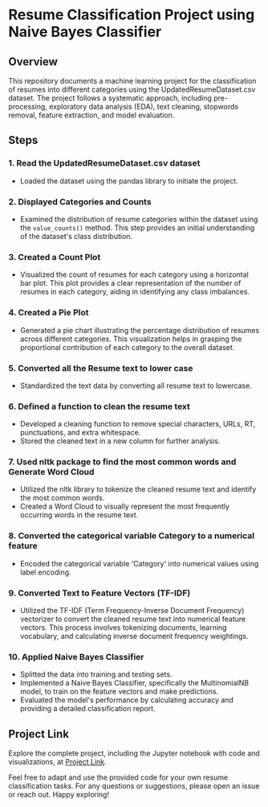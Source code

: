 # Resume Classification Project using Naive Bayes Classifier

## Overview

This repository documents a machine learning project for the classification of resumes into different categories using the UpdatedResumeDataset.csv dataset. The project follows a systematic approach, including pre-processing, exploratory data analysis (EDA), text cleaning, stopwords removal, feature extraction, and model evaluation.

## Steps

### 1. Read the UpdatedResumeDataset.csv dataset

- Loaded the dataset using the pandas library to initiate the project.

### 2. Displayed Categories and Counts
   
- Examined the distribution of resume categories within the dataset using the `value_counts()` method. This step provides an initial understanding of the dataset's class distribution.

### 3. Created a Count Plot
   
- Visualized the count of resumes for each category using a horizontal bar plot. This plot provides a clear representation of the number of resumes in each category, aiding in identifying any class imbalances.

### 4. Created a Pie Plot

- Generated a pie chart illustrating the percentage distribution of resumes across different categories. This visualization helps in grasping the proportional contribution of each category to the overall dataset.

### 5. Converted all the Resume text to lower case

- Standardized the text data by converting all resume text to lowercase.

### 6. Defined a function to clean the resume text

- Developed a cleaning function to remove special characters, URLs, RT, punctuations, and extra whitespace.
- Stored the cleaned text in a new column for further analysis.

### 7. Used nltk package to find the most common words and Generate Word Cloud

- Utilized the nltk library to tokenize the cleaned resume text and identify the most common words.
- Created a Word Cloud to visually represent the most frequently occurring words in the resume text.

### 8. Converted the categorical variable Category to a numerical feature

- Encoded the categorical variable 'Category' into numerical values using label encoding.

### 9. Converted Text to Feature Vectors (TF-IDF)
   
- Utilized the TF-IDF (Term Frequency-Inverse Document Frequency) vectorizer to convert the cleaned resume text into numerical feature vectors. This process involves tokenizing documents, learning vocabulary, and calculating inverse document frequency weightings.

### 10. Applied Naive Bayes Classifier
    
- Splitted the data into training and testing sets.
- Implemented a Naive Bayes Classifier, specifically the MultinomialNB model, to train on the feature vectors and make predictions.
- Evaluated the model's performance by calculating accuracy and providing a detailed classification report.

## Project Link

Explore the complete project, including the Jupyter notebook with code and visualizations, at [Project Link](https://colab.research.google.com/drive/1-Y7YM9YLctt2BdncASrJx9Vdr8-B22dT?usp=sharing).

Feel free to adapt and use the provided code for your own resume classification tasks. For any questions or suggestions, please open an issue or reach out. Happy exploring!
